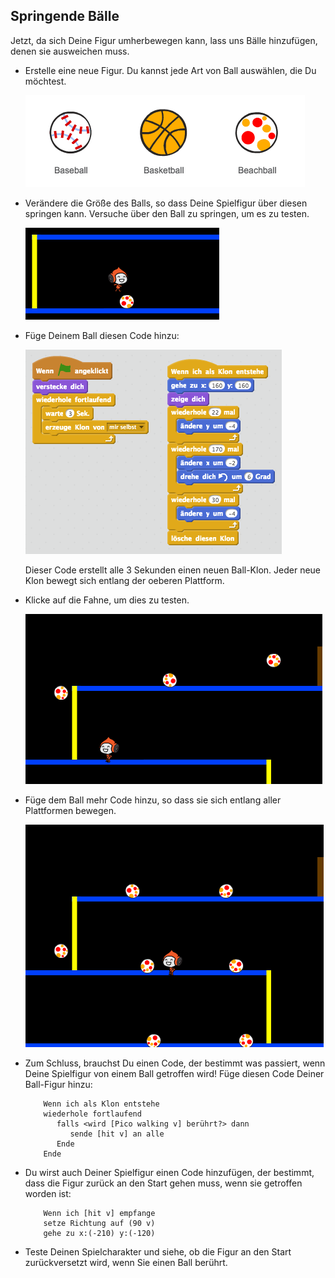 ## Springende Bälle

Jetzt, da sich Deine Figur umherbewegen kann, lass uns Bälle hinzufügen, denen sie ausweichen muss.

+ Erstelle eine neue Figur. Du kannst jede Art von Ball auswählen, die Du möchtest.

	![screenshot](images/dodge-balls.png)

+ Verändere die Größe des Balls, so dass Deine Spielfigur über diesen springen kann. Versuche über den Ball zu springen, um es zu testen.

	![screenshot](images/dodge-ball-resize.png)

+ Füge Deinem Ball diesen Code hinzu:

	![screenshot](images/dodge-ball-motion.png)

	Dieser Code erstellt alle 3 Sekunden einen neuen Ball-Klon. Jeder neue Klon bewegt sich entlang der oeberen Plattform.

+ Klicke auf die Fahne, um dies zu testen.

	![screenshot](images/dodge-ball-test.png)

+ Füge dem Ball mehr Code hinzu, so dass sie sich entlang aller Plattformen bewegen.

	![screenshot](images/dodge-ball-more-motion.png)

+ Zum Schluss, brauchst Du einen Code, der bestimmt was passiert, wenn Deine Spielfigur von einem Ball getroffen wird! Füge diesen Code Deiner Ball-Figur hinzu:

	```blocks
		Wenn ich als Klon entstehe
		wiederhole fortlaufend
		   falls <wird [Pico walking v] berührt?> dann
		      sende [hit v] an alle
		   Ende
		Ende
	```

+ Du wirst auch Deiner Spielfigur einen Code hinzufügen, der bestimmt, dass die Figur zurück an den Start gehen muss, wenn sie getroffen worden ist:

	```blocks
		Wenn ich [hit v] empfange
		setze Richtung auf (90 v)
		gehe zu x:(-210) y:(-120)
	```	

+ Teste Deinen Spielcharakter und siehe, ob die Figur an den Start zurückversetzt wird, wenn Sie einen Ball berührt.
